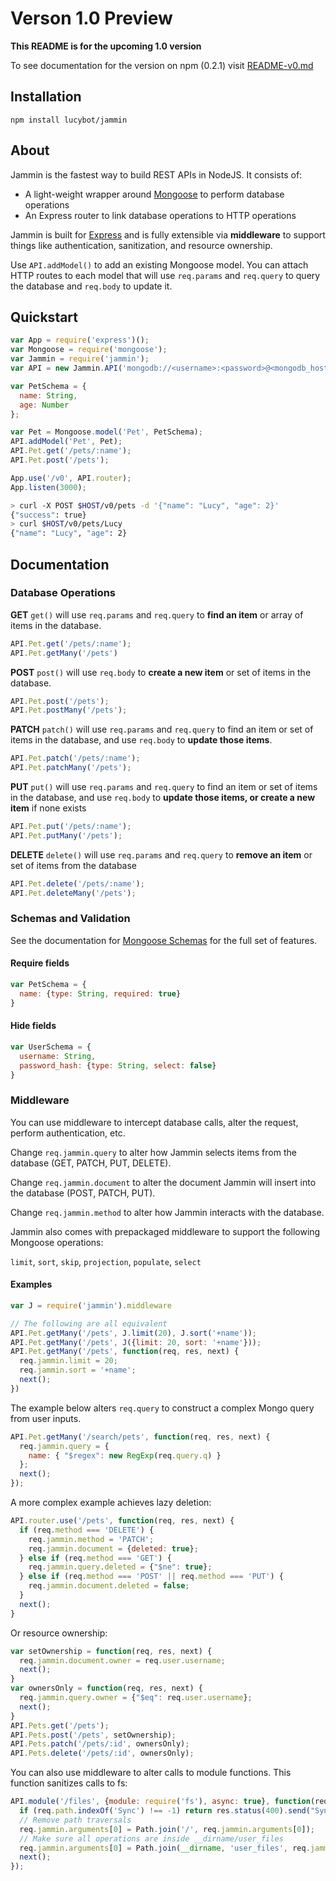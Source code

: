 # Verson 1.0 Preview
**This README is for the upcoming 1.0 version**

To see documentation for the version on npm (0.2.1) visit
[README-v0.md](README-v0.md)

## Installation
```npm install lucybot/jammin```

## About
Jammin is the fastest way to build REST APIs in NodeJS. It consists of:
* A light-weight wrapper around [Mongoose](http://mongoosejs.com/) to perform database operations
* An Express router to link database operations to HTTP operations

Jammin is built for [Express](http://expressjs.com/) and is fully extensible via **middleware** to support things like authentication, sanitization, and resource ownership.

Use ```API.addModel()``` to add an existing Mongoose model. You can attach HTTP routes to each model that will use ```req.params``` and ```req.query``` to query the database and ```req.body``` to update it.

## Quickstart

```js
var App = require('express')();
var Mongoose = require('mongoose');
var Jammin = require('jammin');
var API = new Jammin.API('mongodb://<username>:<password>@<mongodb_host>');

var PetSchema = {
  name: String,
  age: Number
};

var Pet = Mongoose.model('Pet', PetSchema);
API.addModel('Pet', Pet);
API.Pet.get('/pets/:name');
API.Pet.post('/pets');

App.use('/v0', API.router);
App.listen(3000);
```

```bash
> curl -X POST $HOST/v0/pets -d '{"name": "Lucy", "age": 2}'
{"success": true}
> curl $HOST/v0/pets/Lucy
{"name": "Lucy", "age": 2}
```

## Documentation

### Database Operations

**GET**
```get()``` will use ```req.params``` and ```req.query``` to **find an item** or array of items in the database.
```js
API.Pet.get('/pets/:name');
API.Pet.getMany('/pets')
```
**POST**
```post()``` will use ```req.body``` to **create a new item** or set of items in the database.
```js
API.Pet.post('/pets');
API.Pet.postMany('/pets');
```
**PATCH**
```patch()``` will use ```req.params``` and ```req.query``` to find an item or set of items in the database, and use ```req.body``` to **update those items**.
```js
API.Pet.patch('/pets/:name');
API.Pet.patchMany('/pets');
```
**PUT**
```put()``` will use ```req.params``` and ```req.query``` to find an item or set of items in the database, and use ```req.body``` to **update those items, or create a new item** if none exists
```js
API.Pet.put('/pets/:name');
API.Pet.putMany('/pets');
```
**DELETE**
```delete()``` will use ```req.params``` and ```req.query``` to **remove an item** or set of items from the database
```js
API.Pet.delete('/pets/:name');
API.Pet.deleteMany('/pets');
```

### Schemas and Validation
See the documentation for [Mongoose Schemas](http://mongoosejs.com/docs/guide.html) for the full set of features.
#### Require fields
```js
var PetSchema = {
  name: {type: String, required: true}
}
```
#### Hide fields
```js
var UserSchema = {
  username: String,
  password_hash: {type: String, select: false}
}
```

### Middleware
You can use middleware to intercept database calls, alter the request, perform authentication, etc.

Change ```req.jammin.query``` to alter how Jammin selects items from the database (GET, PATCH, PUT, DELETE).

Change ```req.jammin.document``` to alter the document Jammin will insert into the database (POST, PATCH, PUT).

Change ```req.jammin.method``` to alter how Jammin interacts with the database.

Jammin also comes with prepackaged middleware to support the following Mongoose operations:

`limit`, `sort`, `skip`, `projection`, `populate`, `select`

#### Examples
```js
var J = require('jammin').middleware

// The following are all equivalent
API.Pet.getMany('/pets', J.limit(20), J.sort('+name'));
API.Pet.getMany('/pets', J({limit: 20, sort: '+name'}));
API.Pet.getMany('/pets', function(req, res, next) {
  req.jammin.limit = 20;
  req.jammin.sort = '+name';
  next();
})

```

The example below alters ```req.query``` to construct a complex Mongo query from user inputs.
```js
API.Pet.getMany('/search/pets', function(req, res, next) {
  req.jammin.query = {
    name: { "$regex": new RegExp(req.query.q) }
  };
  next();
});
```
A more complex example achieves lazy deletion:
```js
API.router.use('/pets', function(req, res, next) {
  if (req.method === 'DELETE') {
    req.jammin.method = 'PATCH';
    req.jammin.document = {deleted: true};
  } else if (req.method === 'GET') {
    req.jammin.query.deleted = {"$ne": true};
  } else if (req.method === 'POST' || req.method === 'PUT') {
    req.jammin.document.deleted = false;
  }
  next();
}
```
Or resource ownership:
```js
var setOwnership = function(req, res, next) {
  req.jammin.document.owner = req.user.username;
  next();
}
var ownersOnly = function(req, res, next) {
  req.jammin.query.owner = {"$eq": req.user.username};
  next();
}
API.Pets.get('/pets');
API.Pets.post('/pets', setOwnership);
API.Pets.patch('/pets/:id', ownersOnly);
API.Pets.delete('/pets/:id', ownersOnly);
```
You can also use middleware to alter calls to module functions. This function sanitizes calls to fs:
```js
API.module('/files', {module: require('fs'), async: true}, function(req, res, next) {
  if (req.path.indexOf('Sync') !== -1) return res.status(400).send("Synchronous functions not allowed");
  // Remove path traversals
  req.jammin.arguments[0] = Path.join('/', req.jammin.arguments[0]);
  // Make sure all operations are inside __dirname/user_files
  req.jammin.arguments[0] = Path.join(__dirname, 'user_files', req.jammin.arguments[0]);
  next();
});
```
